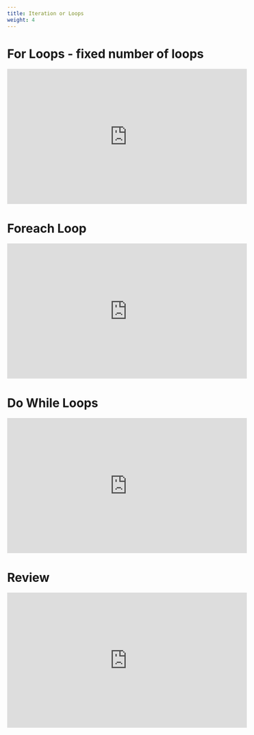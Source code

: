 ```yaml
---
title: Iteration or Loops
weight: 4
---
```


# For Loops - fixed number of loops
<iframe width="560" height="315" src="https://www.youtube.com/embed/XuoWB_nX3r4" title="YouTube video player" frameborder="0" allow="accelerometer; autoplay; clipboard-write; encrypted-media; gyroscope; picture-in-picture" allowfullscreen></iframe>

# Foreach Loop
<iframe width="560" height="315" src="https://www.youtube.com/embed/S3D4vjpkvzM" title="YouTube video player" frameborder="0" allow="accelerometer; autoplay; clipboard-write; encrypted-media; gyroscope; picture-in-picture" allowfullscreen></iframe>

# Do While Loops 
<iframe width="560" height="315" src="https://www.youtube.com/embed/5KKaSGZfAU8" title="YouTube video player" frameborder="0" allow="accelerometer; autoplay; clipboard-write; encrypted-media; gyroscope; picture-in-picture" allowfullscreen></iframe>

# Review
<iframe width="560" height="315" src="https://www.youtube.com/embed/kKXcwgXadVY" title="YouTube video player" frameborder="0" allow="accelerometer; autoplay; clipboard-write; encrypted-media; gyroscope; picture-in-picture" allowfullscreen></iframe>